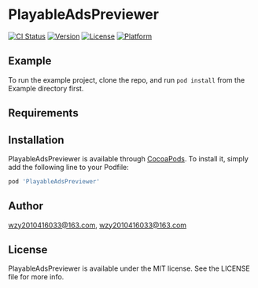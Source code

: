 # PlayableAdsPreviewer

[![CI Status](http://img.shields.io/travis/wzy2010416033@163.com/PlayableAdsPreviewer.svg?style=flat)](https://travis-ci.org/wzy2010416033@163.com/PlayableAdsPreviewer)
[![Version](https://img.shields.io/cocoapods/v/PlayableAdsPreviewer.svg?style=flat)](http://cocoapods.org/pods/PlayableAdsPreviewer)
[![License](https://img.shields.io/cocoapods/l/PlayableAdsPreviewer.svg?style=flat)](http://cocoapods.org/pods/PlayableAdsPreviewer)
[![Platform](https://img.shields.io/cocoapods/p/PlayableAdsPreviewer.svg?style=flat)](http://cocoapods.org/pods/PlayableAdsPreviewer)

## Example

To run the example project, clone the repo, and run `pod install` from the Example directory first.

## Requirements

## Installation

PlayableAdsPreviewer is available through [CocoaPods](http://cocoapods.org). To install
it, simply add the following line to your Podfile:

```ruby
pod 'PlayableAdsPreviewer'
```

## Author

wzy2010416033@163.com, wzy2010416033@163.com

## License

PlayableAdsPreviewer is available under the MIT license. See the LICENSE file for more info.

